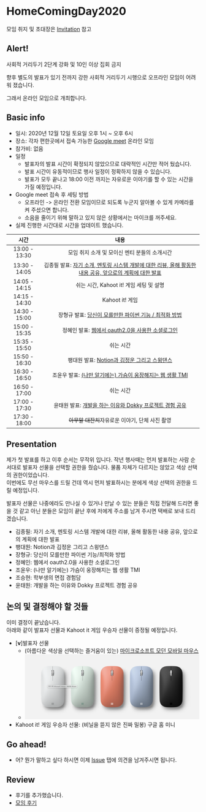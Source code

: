 # HomeComingDay2020

모임 취지 및 초대장은 [Invitation](Invitation.md) 참고

## Alert!

사회적 거리두기 2단계 강화 및 10인 이상 집회 금지

향후 별도의 발표가 있기 전까지 강한 사회적 거리두기 시행으로 오프라인 모임이 어려워 졌습니다.

그래서 온라인 모임으로 개최합니다.

## Basic info

- 일시: 2020년 12월 12일 토요일 오후 1시 ~ 오후 6시
- 장소: 각자 편한곳에서 접속 가능한 [Google meet](https://meet.google.com/zab-msec-uaa) 온라인 모임
- 참가비: 없음
- 일정
  - 발표자의 발표 시간이 확정되지 않았으므로 대략적인 시간만 적어 뒀습니다.
  - 발표 시간이 유동적이므로 행사 일정이 정확하지 않을 수 있습니다.
  - 발표가 모두 끝나고 18:00 이전 까지는 자유로운 이야기를 할 수 있는 시간을 가질 예정입니다.
- Google meet 접속 후 세팅 방법
  - 오프라인 -> 온라인 전환 모임이므로 되도록 누군지 알아볼 수 있게 카메라를 켜 주셨으면 합니다.
  - 소음을 줄이기 위해 말하고 있지 않은 상황에서는 마이크를 꺼주세요.
- 실제 진행한 시간대로 시간을 업데이트 했습니다.

| 시간 | 내용 |
|:----:|:----:|
| 13:00 - 13:30 | 모임 취지 소개 및 모이신 멘티 분들의 소개시간 |
| 13:30 - 14:05 | 김종필 발표: [자기 소개, 멘토링 시스템 개발에 대한 리뷰, 올해 활동한 내용 공유, 앞으로의 계획에 대한 발표](Presentations/HomeComingDay2020_jongfeel.md) |
| 14:05 - 14:15 | 쉬는 시간, Kahoot it! 게임 세팅 및 설명 |
| 14:15 - 14:30 | Kahoot it! 게임 |
| 14:30 - 15:00 | 장형규 발표: [당신이 모를만한 파이썬 기능 / 최적화 방법](Presentations/HomeComingDay2020-hqjang.pptx) |
| 15:00 - 15:35 | 정혜인 발표: [웹에서 oauth2.0을 사용한 소셜로그인](Presentations/HomeComingDay2020_hyein.md) |
| 15:35 - 15:50 | 쉬는 시간 |
| 15:50 - 16:30 | 팽대원 발표: [Notion과 김정운 그리고 스윙댄스](Presentations/HomeComingDay2020_paeng.md) |
| 16:30 - 16:50 | 조윤우 발표: [(나만 알기에는) 가슴이 웅장해지는 웹 생활 TMI](Presentations/HomeComingDay2020_yoonu.md) |
| 16:50 - 17:00 | 쉬는 시간 |
| 17:00 - 17:30 | 윤태원 발표: [개발을 하는 이유와 Dokky 프로젝트 경험 공유](Presentations/HomeComingDay2020-taewon.pptx.pptx) |
| 17:30 - 18:00 | ~~아무말 대잔치~~자유로운 이야기, 단체 사진 촬영 |

## Presentation

제가 첫 발표를 하고 이후 순서는 무작위 입니다.
작년 행사때는 먼저 발표하는 사람 순서대로 발표자 선물을 선택할 권한을 줬습니다. 물품 자체가 다르지는 않았고 색상 선택의 권한이었습니다.\
이번에도 무선 마우스를 드릴 건데 역시 먼저 발표하시는 분에게 색상 선택의 권한을 드릴 예정입니다.

발표자 선물은 나중에라도 만나실 수 있거나 만날 수 있는 분들은 직접 전달해 드리면 좋을 것 같고
아닌 분들은 모임이 끝난 후에 저에게 주소를 남겨 주시면 택배로 보내 드리겠습니다.

- 김종필: 자기 소개, 멘토링 시스템 개발에 대한 리뷰, 올해 활동한 내용 공유, 앞으로의 계획에 대한 발표
- 팽대원: Notion과 김정운 그리고 스윙댄스
- 장형규: 당신이 모를만한 파이썬 기능/최적화 방법
- 정혜인: 웹에서 oauth2.0을 사용한 소셜로그인
- 조윤우: (나만 알기에는) 가슴이 웅장해지는 웹 생활 TMI
- 조승현: 학부생의 면접 경험담
- 윤태원: 개발을 하는 이유와 Dokky 프로젝트 경험 공유

## 논의 및 결정해야 할 것들

이미 결정이 끝났습니다.\
아래와 같이 발표자 선물과 Kahoot it 게임 우승자 선물이 증정될 예정입니다.

- [**v**]발표자 선물
  - (아름다운 색상을 선택하는 즐거움이 있는) [마이크로소프트 모던 모바일 마우스](https://www.microsoft.com/ko-kr/accessories/products/mice/microsoft-modern-mobile-mouse?activetab=overview:primaryr2)
  - ![ModernMobileMouse](ModernMobileMouse.png)
- Kahoot it! 게임 우승자 선물: (비닐을 뜯지 않은 진짜 밀봉) 구글 홈 미니

## Go ahead!

- 어? 뭔가 말하고 싶다 하시면 이제 [Issue](https://github.com/ThinkAboutSoftware/HomeComingDay2020/issues) 탭에 의견을 남겨주시면 됩니다.

## Review

- 후기를 추가했습니다.
- [모임 후기](Reviews/Review_jongfeel.md)
